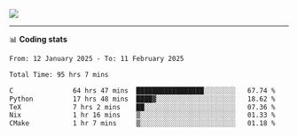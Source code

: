 <picture>
  <source
  srcset="https://github-readme-stats.vercel.app/api?username=sant0s12&show_icons=true&theme=dark"
  media="(prefers-color-scheme: dark)"
  />
  <source
  srcset="https://github-readme-stats.vercel.app/api?username=sant0s12&show_icons=true"
  media="(prefers-color-scheme: light)"
  />
  <img src="https://github-readme-stats.vercel.app/api?username=sant0s12&show_icons=true" />
</picture>

---

📊 **Coding stats**

<!--START_SECTION:waka-->

```txt
From: 12 January 2025 - To: 11 February 2025

Total Time: 95 hrs 7 mins

C               64 hrs 47 mins  █████████████████░░░░░░░░   67.74 %
Python          17 hrs 48 mins  ████▓░░░░░░░░░░░░░░░░░░░░   18.62 %
TeX             7 hrs 2 mins    ██░░░░░░░░░░░░░░░░░░░░░░░   07.36 %
Nix             1 hr 16 mins    ▒░░░░░░░░░░░░░░░░░░░░░░░░   01.33 %
CMake           1 hr 7 mins     ▒░░░░░░░░░░░░░░░░░░░░░░░░   01.18 %
```

<!--END_SECTION:waka-->

